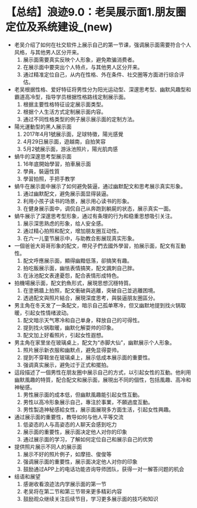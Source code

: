 # 【总结】浪迹9.0：老吴展示面1.朋友圈定位及系统建设_(new)

-   老吴介绍了如何在社交软件上展示自己的第一节课，强调展示面需要符合个人风格，与其他男人区分开来。
    1.  展示面需要真实反映个人形象，避免欺骗消费者。
    2.  在展示面中要突出个人特点，与其他男人区分开来。
    3.  通过精准定位自己，从内在性格、外在条件、社交圈等方面进行综合评估。
-   老吴根据性格、爱好特征将男性分为阳光运动型、深邃思考型、幽默风趣型和霸道高冷型，指导学员根据性格路线定制展示面。
    1.  根据主要性格特征设定展示面类型。
    2.  根据个人生活方式定制展示面内容。
    3.  通过不同性格类型的例子展示展示面的定制方法。
-   陽光運動型的黑人展示面
    1.  2017年4月1號展示面，足球特徵，陽光感覺
    2.  4月29日展示面，遊越南，自拍笑容
    3.  5月2號展示面，游泳池照片，陽光肌肉感
-   蝸牛的深邃思考型展示面
    1.  16年底開始學習，拍車展示面
    2.  學員，裝逼性質
    3.  學習拍照，手把手教学
-   蝸牛在展示面中展示了如何避免裝逼，通过幽默配文和思考展示真实形象。
    1.  通过幽默配文，避免展示面显得装逼。
    2.  利用小孩子读书的场景，展示用心读书的形象。
    3.  在健身展示面中，调侃自己从奔跑到躺屍的状态，展示真实一面。
-   蝸牛展示了深邃思考型形象，通过有条理的行为和稳重思想吸引关注。
    1.  展示深思熟虑的形象，给人安全感。
    2.  通过精心拍照和配文，增加朋友圈互动性。
    3.  在六一儿童节展示中，与助教合影展现真实形象。
-   一個爸爸大哥哥形象的配文，帶兒子們去國外學習，拍展示面，配文有互動性。
    1.  配文呼應展示面，顯得幽黯低落，卻搞笑有趣。
    2.  拍吃飯展示面，幽怯表情搞笑，配文諷刺自己胖。
    3.  在泳池配文表達憂怨，配合表情形成特色。
-   拍機場展示面，配文釣魚形式，展現思想沉穩特質。
    1.  在塗鴉牆上拍照，配文衝破與逃離，突破自己並逃離困境。
    2.  透過配文與照片結合，展現深度思考，與裝逼朋友圈區分。
-   男主角在冬天发了一条配文，暗示自己孤单寒冷，但又幽默地提到找火锅取暖，引起女性情绪波动。
    1.  配文暗示天气寒冷和自己单身，释放自己的可得性。
    2.  提到找火锅取暖，幽默化解耍帅的印象。
    3.  配文加上好看照片，引起女性遐想。
-   男主角在家里坐在玻璃桌上，配文为“赤脚大仙”，幽默展示个人形象。
    1.  照片展示新衣服和幽默点，避免显得耍帅。
    2.  提到不穿鞋坐在玻璃桌上，展示低成本展示面的重要性。
    3.  强调真实展示，避免过于正式和擺拍。
-   這段描述了一個男性在朋友圈中展示自己的方式，以引起女性的互動。他利用幽默風趣的特質，配合配文和展示面，展現出不同的個性，包括風趣、高冷和神秘感。
    1.  男性展示面的成本低，但幽默風趣能引起女性互動。
    2.  男性以高冷形象展示自己，專注於事業，不願過度互動。
    3.  男性製造神秘感給女性，展示面展現多方面生活，引起女性興趣。
-   通过展示面的重要性，教导如何与他人平等交流
    1.  低姿态的人与高姿态的人聊天会感到吃力
    2.  展示面的重要性，展示面决定他人对你的印象
    3.  通过展示面的学习，了解如何定位自己和展示自己的优势
-   提供照片展示不同人的展示面
    1.  展示不好的照片例子，如摩扭、俊俊等
    2.  强调展示面的重要性，展示面决定他人对你的印象
    3.  鼓励通过APP上的电话功能咨询导师团队，获得一对一解答问题的机会
-   结语和展望
    1.  感谢收看浪迹法内学展示面的第一节
    2.  老吴将在第二节和第三节带来更多精彩内容
    3.  鼓励观众继续关注后续节目，学习更多展示面的技巧和知识